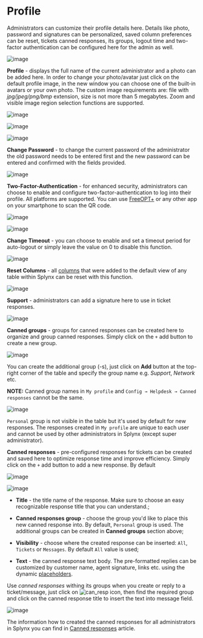 Profile
=============

Administrators can customize their profile details here. Details like photo, password and signatures can be personalized, saved column preferences can be reset, tickets canned responses, its groups, logout time and two-factor authentication can be configured here for the admin as well.

![image](1.png)

**Profile** - displays the full name of the current administrator and a photo can be added here. In order to change your photo/avatar just click on the default profile image, in the new window you can choose one of the built-in avatars or your own photo.
The custom image requirements are: file with *jpg/jpeg/png/bmp* extension, size is not more than 5 megabytes. Zoom and visible image region selection functions are supported.

![image](2.png)

![image](3.png)

![image](4.png)

**Change Password** - to change the current password of the administrator the old password needs to be entered first and the new password can be entered and confirmed with the fields provided.

![image](5.png)

**Two-Factor-Authentication** - for enhanced security, administrators can choose to enable and configure two-factor-authentication to log into their profile. All platforms are supported. You can use [FreeOPT+](https://github.com/helloworld1/FreeOTPPlus) or any other app on your smartphone to scan the QR code.

![image](6.png)

![image](7.png)

**Change Timeout** - you can choose to enable and set a timeout period for auto-logout or simply leave the value on 0 to disable this function.

![image](8.png)

**Reset Columns** - all [columns](configuration/system/additional_fields/additional_fields.md) that were added to the default view of any table within Splynx can be reset with this function.

![image](9.png)

**Support** - administrators can add a signature here to use in ticket responses.

![image](10.png)

**Canned groups** - groups for canned responses can be created here to organize and group canned responses. Simply click on the `+` add button to create a new group.

![image](11.png)

 You can create the additional group (-s), just click on **Add** button at the top-right corner of the table and specify the group name e.g. *Support*, *Network* etc.

**NOTE:** Canned group names in `My profile` and `Config → Helpdesk → Canned responses` cannot be the same.

![image](12.png)

`Personal` group is not visible in the table but it's used by default for new responses. The responses created in `My profile` are unique to each user and cannot be used by other administrators in Splynx (except super administrator).

**Canned responses** - pre-configured responses for tickets can be created and saved here to optimize response time and improve efficiency. Simply click on the `+` add button to add a new response. By default

![image](13.png)

![image](14.png)

* **Title** - the title name of the response. Make sure to choose an easy recognizable response title that you can understand.;

* **Canned responses group** - choose the group you'd like to place this new canned response into. By default, `Personal` group is used. The additional groups can be created in **Canned groups** section above;

* **Visibility** - choose where the created response can be inserted: `All`, `Tickets` or `Messages`. By default `All` value is used;

* **Text** - the canned response text body. The pre-formatted replies can be customized by customer name, agent signature, links etc. using the dynamic [placeholders](configuration/system/templates/templates_variables/templates_variables.md).

Use *canned responses* withing its groups when you create or reply to a ticket/message, just click on <icon class="image-icon">![can_resp](can_resp.png)</icon> icon, then find the required group and click on the canned response title to insert the text into message field.

![image](15.png)

The information how to created the canned responses for all administrators in Splynx you can find in [Canned responses](configuration/support/ticket_canned_responses/ticket_canned_responses.md) article.
